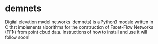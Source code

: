 # demnets

Digital elevation model networks (demnets) is a Python3 module written
in C that implements algorithms for the construction of Facet-Flow
Networks (FFN) from point cloud data.
Instructions of how to install and use it will follow soon!
